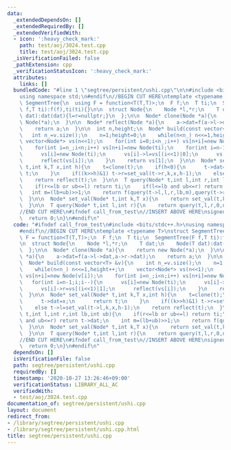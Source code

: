 ```yaml
---
data:
  _extendedDependsOn: []
  _extendedRequiredBy: []
  _extendedVerifiedWith:
  - icon: ':heavy_check_mark:'
    path: test/aoj/3024.test.cpp
    title: test/aoj/3024.test.cpp
  _isVerificationFailed: false
  _pathExtension: cpp
  _verificationStatusIcon: ':heavy_check_mark:'
  attributes:
    links: []
  bundledCode: "#line 1 \"segtree/persistent/ushi.cpp\"\n\n#include <bits/stdc++.h>\n\
    using namespace std;\n#endif\n//BEGIN CUT HERE\ntemplate <typename T>\nstruct\
    \ SegmentTree{\n  using F = function<T(T,T)>;\n  F f;\n  T ti;\n  SegmentTree(F\
    \ f,T ti):f(f),ti(ti){}\n\n  struct Node{\n    Node *l,*r;\n    T dat;\n    Node(T\
    \ dat):dat(dat){l=r=nullptr;}\n  };\n\n  Node* clone(Node *a){\n    return new\
    \ Node(*a);\n  }\n\n  Node* reflect(Node *a){\n    a->dat=f(a->l->dat,a->r->dat);\n\
    \    return a;\n  }\n\n  int n,height;\n  Node* build(const vector<T> &v){\n \
    \   int n_=v.size();\n    n=1;height=0;\n    while(n<n_) n<<=1,height++;\n   \
    \ vector<Node*> vs(n<<1);\n    for(int i=0;i<n_;i++) vs[n+i]=new Node(v[i]);\n\
    \    for(int i=n_;i<n;i++) vs[n+i]=new Node(ti);\n    for(int i=n-1;i;i--){\n\
    \      vs[i]=new Node(ti);\n      vs[i]->l=vs[(i<<1)|0];\n      vs[i]->r=vs[(i<<1)|1];\n\
    \      reflect(vs[i]);\n    }\n    return vs[1];\n  }\n\n  Node* set_val(Node*\
    \ t,int k,T x,int h){\n    t=clone(t);\n    if(h<0){\n      t->dat=x;\n      return\
    \ t;\n    }\n    if((k>>h)&1) t->r=set_val(t->r,k,x,h-1);\n    else t->l=set_val(t->l,k,x,h-1);\n\
    \    return reflect(t);\n  }\n\n  T query(Node* t,int l,int r,int lb,int ub){\n\
    \    if(r<=lb or ub<=l) return ti;\n    if(l<=lb and ub<=r) return t->dat;\n \
    \   int m=(lb+ub)>>1;\n    return f(query(t->l,l,r,lb,m),query(t->r,l,r,m,ub));\n\
    \  }\n\n  Node* set_val(Node* t,int k,T x){\n    return set_val(t,k,x,height-1);\n\
    \  }\n\n  T query(Node* t,int l,int r){\n    return query(t,l,r,0,n);\n  }\n};\n\
    //END CUT HERE\n#ifndef call_from_test\n//INSERT ABOVE HERE\nsigned main(){\n\
    \  return 0;\n}\n#endif\n"
  code: "#ifndef call_from_test\n#include <bits/stdc++.h>\nusing namespace std;\n\
    #endif\n//BEGIN CUT HERE\ntemplate <typename T>\nstruct SegmentTree{\n  using\
    \ F = function<T(T,T)>;\n  F f;\n  T ti;\n  SegmentTree(F f,T ti):f(f),ti(ti){}\n\
    \n  struct Node{\n    Node *l,*r;\n    T dat;\n    Node(T dat):dat(dat){l=r=nullptr;}\n\
    \  };\n\n  Node* clone(Node *a){\n    return new Node(*a);\n  }\n\n  Node* reflect(Node\
    \ *a){\n    a->dat=f(a->l->dat,a->r->dat);\n    return a;\n  }\n\n  int n,height;\n\
    \  Node* build(const vector<T> &v){\n    int n_=v.size();\n    n=1;height=0;\n\
    \    while(n<n_) n<<=1,height++;\n    vector<Node*> vs(n<<1);\n    for(int i=0;i<n_;i++)\
    \ vs[n+i]=new Node(v[i]);\n    for(int i=n_;i<n;i++) vs[n+i]=new Node(ti);\n \
    \   for(int i=n-1;i;i--){\n      vs[i]=new Node(ti);\n      vs[i]->l=vs[(i<<1)|0];\n\
    \      vs[i]->r=vs[(i<<1)|1];\n      reflect(vs[i]);\n    }\n    return vs[1];\n\
    \  }\n\n  Node* set_val(Node* t,int k,T x,int h){\n    t=clone(t);\n    if(h<0){\n\
    \      t->dat=x;\n      return t;\n    }\n    if((k>>h)&1) t->r=set_val(t->r,k,x,h-1);\n\
    \    else t->l=set_val(t->l,k,x,h-1);\n    return reflect(t);\n  }\n\n  T query(Node*\
    \ t,int l,int r,int lb,int ub){\n    if(r<=lb or ub<=l) return ti;\n    if(l<=lb\
    \ and ub<=r) return t->dat;\n    int m=(lb+ub)>>1;\n    return f(query(t->l,l,r,lb,m),query(t->r,l,r,m,ub));\n\
    \  }\n\n  Node* set_val(Node* t,int k,T x){\n    return set_val(t,k,x,height-1);\n\
    \  }\n\n  T query(Node* t,int l,int r){\n    return query(t,l,r,0,n);\n  }\n};\n\
    //END CUT HERE\n#ifndef call_from_test\n//INSERT ABOVE HERE\nsigned main(){\n\
    \  return 0;\n}\n#endif\n"
  dependsOn: []
  isVerificationFile: false
  path: segtree/persistent/ushi.cpp
  requiredBy: []
  timestamp: '2020-10-27 13:26:46+09:00'
  verificationStatus: LIBRARY_ALL_AC
  verifiedWith:
  - test/aoj/3024.test.cpp
documentation_of: segtree/persistent/ushi.cpp
layout: document
redirect_from:
- /library/segtree/persistent/ushi.cpp
- /library/segtree/persistent/ushi.cpp.html
title: segtree/persistent/ushi.cpp
---
```

